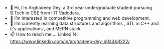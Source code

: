 - 👋 Hi, I’m Arghadeep Dey, a 3rd year undergraduate student pursuing B.Tech in CSE from IIIT Vadodara. 
- 👀 I’m interested in competitive programming and web development.
- 🌱 I’m currently learning data structures and algorithms , STL in C++ and it's applications , and MERN stack. 
- 📫 How to reach me ... LinkedIN : https://www.linkedin.com/in/arghadeep-dey-b044b8222/
<!--- - 💞️ I’m looking to collaborate on ... --->
<!---
arghadeep23/arghadeep23 is a ✨ special ✨ repository because its `README.md` (this file) appears on your GitHub profile.
You can click the Preview link to take a look at your changes.
--->

